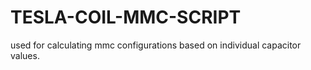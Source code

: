 # TESLA-COIL-MMC-SCRIPT
used for calculating mmc configurations based on individual capacitor values.
